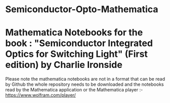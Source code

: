 # Semiconductor-Opto-Mathematica
# Mathematica Notebooks for the book : "Semiconductor Integrated Optics for Switching Light" (First edition) by Charlie Ironside 
Please note the mathematica notebooks are not in a format that can be read by Github the whole repository needs to be downloaded and the notebooks read by the Mathematica application 
or the Mathematica player :-https://www.wolfram.com/player/
